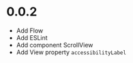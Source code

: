 # 0.0.2

- Add Flow
- Add ESLint
- Add component ScrollView
- Add View property `accessibilityLabel`
